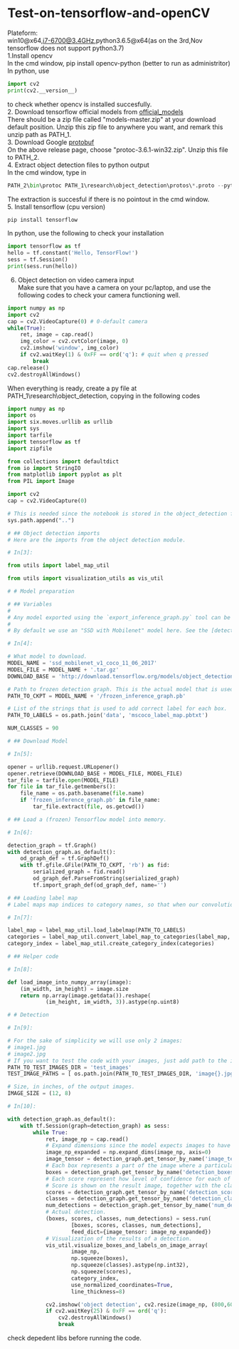 # Test-on-tensorflow-and-openCV
Plateform:<br>
win10@x64,i7-6700@3.4GHz,python3.6.5@x64(as on the 3rd,Nov tensorflow does not support python3.7)<br>
1.Install opencv<br> 
In the cmd window, pip install opencv-python (better to run as administritor)<br>
In python, use<br>
```python
import cv2
print(cv2.__version__)
```
to check whether opencv is installed succesfully.<br>
2. Download tensorflow official models from [official_models](https://github.com/tensorflow/models)<br>
There should be a zip file called "models-master.zip" at your download default position. Unzip this zip file to anywhere you want, and remark this unzip path as PATH_1.<br>
3. Download Google [protobuf](https://github.com/protocolbuffers/protobuf/releases/tag/v3.6.1)<br>
On the above release page, choose "protoc-3.6.1-win32.zip". Unzip this file to PATH_2.<br>
4. Extract object detection files to python output<br>
In the cmd window, type in<br>
```python
PATH_2\bin\protoc PATH_1\research\object_detection\protos\*.proto --python_out=.
```
The extraction is succesful if there is no pointout in the cmd window.<br>
5. Install tensorflow (cpu version)<br>
```python
pip install tensorflow
```
In python, use the following to check your installation<br>
```python
import tensorflow as tf
hello = tf.constant('Hello, TensorFlow!')
sess = tf.Session()
print(sess.run(hello))
```
6. Object detection on video camera input<br>
Make sure that you have a camera on your pc/laptop, and use the following codes to check your camera functioning well.<br>
```python
import numpy as np
import cv2
cap = cv2.VideoCapture(0) # 0-default camera
while(True):
    ret, image = cap.read()
    img_color = cv2.cvtColor(image, 0)
    cv2.imshow('window', img_color)
    if cv2.waitKey(1) & 0xFF == ord('q'): # quit when q pressed 
        break
cap.release()
cv2.destroyAllWindows()
```
When everything is ready, create a py file at PATH_1\research\object_detection\, copying in the following codes<br>
```python
import numpy as np
import os
import six.moves.urllib as urllib
import sys
import tarfile
import tensorflow as tf
import zipfile

from collections import defaultdict
from io import StringIO
from matplotlib import pyplot as plt
from PIL import Image

import cv2
cap = cv2.VideoCapture(0)

# This is needed since the notebook is stored in the object_detection folder.
sys.path.append("..")

# ## Object detection imports
# Here are the imports from the object detection module.

# In[3]:

from utils import label_map_util

from utils import visualization_utils as vis_util

# # Model preparation 

# ## Variables
# 
# Any model exported using the `export_inference_graph.py` tool can be loaded here simply by changing `PATH_TO_CKPT` to point to a new .pb file.    
# 
# By default we use an "SSD with Mobilenet" model here. See the [detection model zoo](https://github.com/tensorflow/models/blob/master/object_detection/g3doc/detection_model_zoo.md) for a list of other models that can be run out-of-the-box with varying speeds and accuracies.

# In[4]:

# What model to download.
MODEL_NAME = 'ssd_mobilenet_v1_coco_11_06_2017'
MODEL_FILE = MODEL_NAME + '.tar.gz'
DOWNLOAD_BASE = 'http://download.tensorflow.org/models/object_detection/'

# Path to frozen detection graph. This is the actual model that is used for the object detection.
PATH_TO_CKPT = MODEL_NAME + '/frozen_inference_graph.pb'

# List of the strings that is used to add correct label for each box.
PATH_TO_LABELS = os.path.join('data', 'mscoco_label_map.pbtxt')

NUM_CLASSES = 90

# ## Download Model

# In[5]:

opener = urllib.request.URLopener()
opener.retrieve(DOWNLOAD_BASE + MODEL_FILE, MODEL_FILE)
tar_file = tarfile.open(MODEL_FILE)
for file in tar_file.getmembers():
    file_name = os.path.basename(file.name)
    if 'frozen_inference_graph.pb' in file_name:
        tar_file.extract(file, os.getcwd())

# ## Load a (frozen) Tensorflow model into memory.

# In[6]:

detection_graph = tf.Graph()
with detection_graph.as_default():
    od_graph_def = tf.GraphDef()
    with tf.gfile.GFile(PATH_TO_CKPT, 'rb') as fid:
        serialized_graph = fid.read()
        od_graph_def.ParseFromString(serialized_graph)
        tf.import_graph_def(od_graph_def, name='')

# ## Loading label map
# Label maps map indices to category names, so that when our convolution network predicts `5`, we know that this corresponds to `airplane`.    Here we use internal utility functions, but anything that returns a dictionary mapping integers to appropriate string labels would be fine

# In[7]:

label_map = label_map_util.load_labelmap(PATH_TO_LABELS)
categories = label_map_util.convert_label_map_to_categories(label_map, max_num_classes=NUM_CLASSES, use_display_name=True)
category_index = label_map_util.create_category_index(categories)

# ## Helper code

# In[8]:

def load_image_into_numpy_array(image):
    (im_width, im_height) = image.size
    return np.array(image.getdata()).reshape(
            (im_height, im_width, 3)).astype(np.uint8)

# # Detection

# In[9]:

# For the sake of simplicity we will use only 2 images:
# image1.jpg
# image2.jpg
# If you want to test the code with your images, just add path to the images to the TEST_IMAGE_PATHS.
PATH_TO_TEST_IMAGES_DIR = 'test_images'
TEST_IMAGE_PATHS = [ os.path.join(PATH_TO_TEST_IMAGES_DIR, 'image{}.jpg'.format(i)) for i in range(1, 3) ]

# Size, in inches, of the output images.
IMAGE_SIZE = (12, 8)

# In[10]:

with detection_graph.as_default():
    with tf.Session(graph=detection_graph) as sess:
        while True:
            ret, image_np = cap.read()
            # Expand dimensions since the model expects images to have shape: [1, None, None, 3]
            image_np_expanded = np.expand_dims(image_np, axis=0)
            image_tensor = detection_graph.get_tensor_by_name('image_tensor:0')
            # Each box represents a part of the image where a particular object was detected.
            boxes = detection_graph.get_tensor_by_name('detection_boxes:0')
            # Each score represent how level of confidence for each of the objects.
            # Score is shown on the result image, together with the class label.
            scores = detection_graph.get_tensor_by_name('detection_scores:0')
            classes = detection_graph.get_tensor_by_name('detection_classes:0')
            num_detections = detection_graph.get_tensor_by_name('num_detections:0')
            # Actual detection.
            (boxes, scores, classes, num_detections) = sess.run(
                    [boxes, scores, classes, num_detections],
                    feed_dict={image_tensor: image_np_expanded})
            # Visualization of the results of a detection.
            vis_util.visualize_boxes_and_labels_on_image_array(
                    image_np,
                    np.squeeze(boxes),
                    np.squeeze(classes).astype(np.int32),
                    np.squeeze(scores),
                    category_index,
                    use_normalized_coordinates=True,
                    line_thickness=8)

            cv2.imshow('object detection', cv2.resize(image_np, (800,600)))
            if cv2.waitKey(25) & 0xFF == ord('q'):
                cv2.destroyAllWindows()
                break
```                
check depedent libs before running the code.





